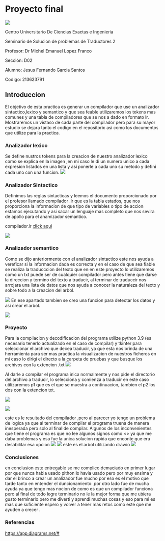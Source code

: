 # Proyecto final
![](https://github.com/Jesus-garcia122/seminario-de-traductores/blob/d8df42ebcd4697c858072bb09814f356de0f81ba/proyecto%20final/capturas/logo.png)

Centro Universitario De Ciencias Exactas e Ingenieria

Seminario de Solucion de problemas de Traductores 2

Profesor: Dr Michel Emanuel Lopez Franco

Sección: D02

Alumno: Jesus Fernando Garcia Santos

Codigo: 213623791

## Introduccion
El objetivo de esta practica es generar un compilador que use un analizador sintactico,lexico y semantico y que sea feable utilizaremos los tokens mas comunes y una tabla de compiladores que se nos a dado en formato lr.
Mostraremos un vistaso de cada parte del compilador pero para su mayor estudio se dejara tanto el codigo en el repositorio asi como los documentos que utilize para la practica.

### Analizador lexico
Se define nustros tokens para la creacion de nuestro analizador lexico como se explica en la imagen ,en mi caso le di un numero unico a cada expresion listados en una lista y asi ponerle a cada uno su metodo  y defini cada uno con una funcion.
![](https://github.com/Jesus-garcia122/seminario-de-traductores/blob/7db8d6f06ffd31a8c169a86b8f4776362c31e79f/proyecto%20final/capturas/lexico.png)
### Analizador Sintactico
Definimos las reglas sintacticas y leemos el documento proporcionado por el profesor llamado compilador .lr que es la tabla estados, que nos proporciona la informacion de que tipo de variables o tipo de accion estamos ejecutando y asi sacar un lenguaje mas completo que nos sevira de apollo para el anamizador semantico.

compilador.lr 
[click aqui](https://github.com/Jesus-garcia122/seminario-de-traductores/blob/08d05d43104c78dda0fb54accf9e12fa98227724/proyecto%20final/compilador.lr)

![](https://github.com/Jesus-garcia122/seminario-de-traductores/blob/7db8d6f06ffd31a8c169a86b8f4776362c31e79f/proyecto%20final/capturas/sintactico.png)

### Analizador semantico
Como se dijo anteriormente con el analizador sintactico este nos ayuda a vereficar si la informacion dada es correcta y en el caso de que sea fiable se realiza la traducccion del texto que en en este proyecto lo utilizaremos como un txt puede ser de cualquier compilador pero antes tiene que darse  la direccion  y termino del texto a traducir, al terminar de traduccir nos arrojara una lista de datos que nos ayuda a conocer la naturaleza del texto y sobre todo a la creacion del arbol.

![](https://github.com/Jesus-garcia122/seminario-de-traductores/blob/08d05d43104c78dda0fb54accf9e12fa98227724/proyecto%20final/capturas/semantico.png)
En ese apartado tambien se creo una  funcion para detectar los datos y asi crear el arbol.

![](https://github.com/Jesus-garcia122/seminario-de-traductores/blob/7db8d6f06ffd31a8c169a86b8f4776362c31e79f/proyecto%20final/capturas/arbol.png)

### Proyecto
Para la compilacion y decodificacion del programa utilize python 3.9 (es necesario tenerlo actualizado en el caso de compilar) y tkinter para seleccionar el archivo que decea traducir, ya que esta nos brinda de una herramienta  para ser mas practica la visualizacion de nuestros ficheros en mi caso lo dirigi el directo a la carpeta de pruebas y que busque los archivos con la extencion .txt
![](https://github.com/Jesus-garcia122/seminario-de-traductores/blob/7db8d6f06ffd31a8c169a86b8f4776362c31e79f/proyecto%20final/capturas/1.png)

Al darle a compilar el programa inica normalmente y nos pide el directorio del archivo a traducir, lo selecciona y comienza a traducir en este caso utilizaremos p1 que es el que se muestra  a continuacion, tambien el p2 los dos con la extencion txt.

![](https://github.com/Jesus-garcia122/seminario-de-traductores/blob/08d05d43104c78dda0fb54accf9e12fa98227724/proyecto%20final/capturas/suma.png)

![](https://github.com/Jesus-garcia122/seminario-de-traductores/blob/08d05d43104c78dda0fb54accf9e12fa98227724/proyecto%20final/capturas/sumafloat.png)

este es le resultado del compilador ,pero al parecer yo tengo un problema de logica ya que al terminar de compilar el programa truena de manera inesperada pero solo al final de compilar. Algunos de los inconvenientes que tiene el programa es que no lee algunos signos como <> ya que me daba problemas  y esa fue la unica solucion rapida que enconte que era desabilitar esa opcion 
![](https://github.com/Jesus-garcia122/seminario-de-traductores/blob/7db8d6f06ffd31a8c169a86b8f4776362c31e79f/proyecto%20final/capturas/2.png)
![](https://github.com/Jesus-garcia122/seminario-de-traductores/blob/7db8d6f06ffd31a8c169a86b8f4776362c31e79f/proyecto%20final/capturas/3.png)
este es el arbol utilizando drawio
![](https://github.com/Jesus-garcia122/seminario-de-traductores/blob/08d05d43104c78dda0fb54accf9e12fa98227724/proyecto%20final/capturas/ejemplo1.png)
### Conclusiones 
en conclusion este entregable se me complico demaciado en primer lugar por que nunca habia usado pithon lo havia usado pero por muy ensima y dar el brinco a crear un analizador fue mucho por eso es el motivo que tarde tanto en entender el duncionamiento ,por otro lado fue de mucha ayuda ya que tengo mas nocion de como es que un compilador funciona pero al final de todo logre terminarlo no le la mejor forma que me ubiera gusto terminarlo pero me diverti y aprendi muchas cosas y eso para mi es mas que suficiente espero y volver a tener mas retos como este que me ayuden a crecer .

### Referencias
https://app.diagrams.net/#
